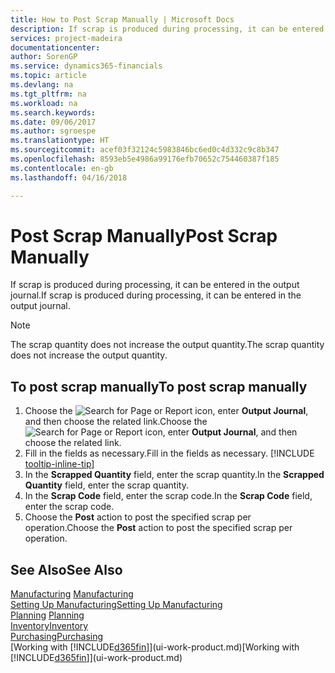 ```yaml
---
title: How to Post Scrap Manually | Microsoft Docs
description: If scrap is produced during processing, it can be entered in the output journal. Note that the scrap quantity does not increase the output quantity.
services: project-madeira
documentationcenter: 
author: SorenGP
ms.service: dynamics365-financials
ms.topic: article
ms.devlang: na
ms.tgt_pltfrm: na
ms.workload: na
ms.search.keywords: 
ms.date: 09/06/2017
ms.author: sgroespe
ms.translationtype: HT
ms.sourcegitcommit: acef03f32124c5983846bc6ed0c4d332c9c8b347
ms.openlocfilehash: 8593eb5e4986a99176efb70652c754460387f185
ms.contentlocale: en-gb
ms.lasthandoff: 04/16/2018

---
```

# <a name="post-scrap-manually"></a><span data-ttu-id="9e132-104">Post Scrap Manually</span><span class="sxs-lookup"><span data-stu-id="9e132-104">Post Scrap Manually</span></span>
<span data-ttu-id="9e132-105">If scrap is produced during processing, it can be entered in the output journal.</span><span class="sxs-lookup"><span data-stu-id="9e132-105">If scrap is produced during processing, it can be entered in the output journal.</span></span> 

> [!NOTE]
> <span data-ttu-id="9e132-106">The scrap quantity does not increase the output quantity.</span><span class="sxs-lookup"><span data-stu-id="9e132-106">The scrap quantity does not increase the output quantity.</span></span>  

## <a name="to-post-scrap-manually"></a><span data-ttu-id="9e132-107">To post scrap manually</span><span class="sxs-lookup"><span data-stu-id="9e132-107">To post scrap manually</span></span>  
1. <span data-ttu-id="9e132-108">Choose the ![Search for Page or Report](media/ui-search/search_small.png "Search for Page or Report icon") icon, enter **Output Journal**, and then choose the related link.</span><span class="sxs-lookup"><span data-stu-id="9e132-108">Choose the ![Search for Page or Report](media/ui-search/search_small.png "Search for Page or Report icon") icon, enter **Output Journal**, and then choose the related link.</span></span>  
2. <span data-ttu-id="9e132-109">Fill in the fields as necessary.</span><span class="sxs-lookup"><span data-stu-id="9e132-109">Fill in the fields as necessary.</span></span> [!INCLUDE [tooltip-inline-tip](includes/tooltip-inline-tip_md.md)]  
3. <span data-ttu-id="9e132-110">In the **Scrapped Quantity** field, enter the scrap quantity.</span><span class="sxs-lookup"><span data-stu-id="9e132-110">In the **Scrapped Quantity** field, enter the scrap quantity.</span></span>  
4. <span data-ttu-id="9e132-111">In the **Scrap Code** field, enter the scrap code.</span><span class="sxs-lookup"><span data-stu-id="9e132-111">In the **Scrap Code** field, enter the scrap code.</span></span>  
5. <span data-ttu-id="9e132-112">Choose the **Post** action to post the specified scrap per operation.</span><span class="sxs-lookup"><span data-stu-id="9e132-112">Choose the **Post** action to post the specified scrap per operation.</span></span>  

## <a name="see-also"></a><span data-ttu-id="9e132-113">See Also</span><span class="sxs-lookup"><span data-stu-id="9e132-113">See Also</span></span>  
<span data-ttu-id="9e132-114">[Manufacturing](production-manage-manufacturing.md)  </span><span class="sxs-lookup"><span data-stu-id="9e132-114">[Manufacturing](production-manage-manufacturing.md)  </span></span>  
[<span data-ttu-id="9e132-115">Setting Up Manufacturing</span><span class="sxs-lookup"><span data-stu-id="9e132-115">Setting Up Manufacturing</span></span>](production-configure-production-processes.md)  
<span data-ttu-id="9e132-116">[Planning](production-planning.md)    </span><span class="sxs-lookup"><span data-stu-id="9e132-116">[Planning](production-planning.md)    </span></span>  
[<span data-ttu-id="9e132-117">Inventory</span><span class="sxs-lookup"><span data-stu-id="9e132-117">Inventory</span></span>](inventory-manage-inventory.md)  
[<span data-ttu-id="9e132-118">Purchasing</span><span class="sxs-lookup"><span data-stu-id="9e132-118">Purchasing</span></span>](purchasing-manage-purchasing.md)  
<span data-ttu-id="9e132-119">[Working with [!INCLUDE[d365fin](includes/d365fin_md.md)]](ui-work-product.md)</span><span class="sxs-lookup"><span data-stu-id="9e132-119">[Working with [!INCLUDE[d365fin](includes/d365fin_md.md)]](ui-work-product.md)</span></span>

